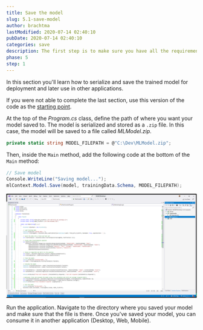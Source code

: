 ```yaml
---
title: Save the model
slug: 5.1-save-model
author: brachtma
lastModified: 2020-07-14 02:40:10
pubDate: 2020-07-14 02:40:10
categories: save
description: The first step is to make sure you have all the requirements and to clone the workshop source code.
phase: 5
step: 1
---
```


In this section you'll learn how to serialize and save the trained model for deployment and later use in other applications.

If you were not able to complete the last section, use this version of the code as the [starting point](https://github.com/luisquintanilla/mlnet-workshop-guide/archive/2-3.zip).

At the top of the *Program.cs* class, define the path of where you want your model saved to. The model is serialized and stored as a `.zip` file. In this case, the model will be saved to a file called *MLModel.zip*.

```csharp
private static string MODEL_FILEPATH = @"C:\Dev\MLModel.zip";
```

Then, inside the `Main` method, add the following code at the bottom of the `Main` method:

```csharp
// Save model
Console.WriteLine("Saving model...");
mlContext.Model.Save(model, trainingData.Schema, MODEL_FILEPATH);
```

![Save the model](./media/save-model.png)

Run the application. Navigate to the directory where you saved your model and make sure that the file is there. Once you've saved your model, you can consume it in another application (Desktop, Web, Mobile).